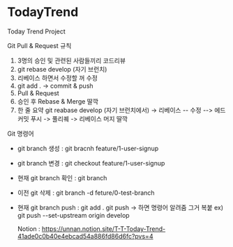 # TodayTrend
Today Trend Project

Git Pull & Request 규칙
1. 3명의 승인 및 관련된 사람들끼리 코드리뷰
2. git rebase develop (자기 브런치)
3. 리베이스 하면서 수정할 꺼 수정
4. git add . -> commit & push
5. Pull & Request
6. 승인 후 Rebase & Merge 딸깍
7. 한 줄 요약
git reabase develop (자기 브런치에서) -> 리베이스 -- 수정 --> 에드 커밋 푸시 -> 풀리퀘 -> 리베이스 머지 딸깍

Git 명령어
- git branch 생성 : git bracnh feature/1-user-signup
- git branch 변경 : git checkout feature/1-user-signup
- 현재 git branch 확인 : git branch
- 이전 git 삭제 : git branch -d feture/0-test-branch
- 현재 git branch push :
  git add .
  git push -> 하면 명령어 알려줌 그거 복붙 ex) git push --set-upstream origin develop

  Notion : https://unnan.notion.site/T-T-Today-Trend-41ade0c0b40e4ebcad54a886fd86d6fc?pvs=4
